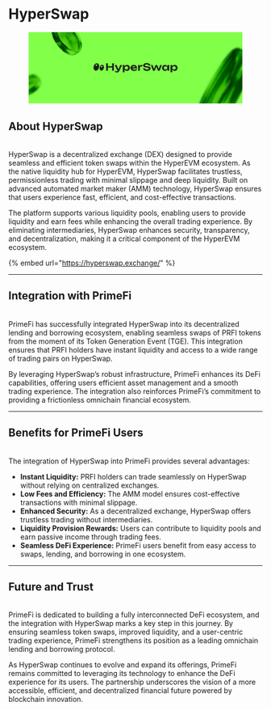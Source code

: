 # HyperSwap

<figure><img src="../.gitbook/assets/image (1).png" alt="" width="563"><figcaption></figcaption></figure>

## **About HyperSwap**

\
HyperSwap is a decentralized exchange (DEX) designed to provide seamless and efficient token swaps within the HyperEVM ecosystem. As the native liquidity hub for HyperEVM, HyperSwap facilitates trustless, permissionless trading with minimal slippage and deep liquidity. Built on advanced automated market maker (AMM) technology, HyperSwap ensures that users experience fast, efficient, and cost-effective transactions.

The platform supports various liquidity pools, enabling users to provide liquidity and earn fees while enhancing the overall trading experience. By eliminating intermediaries, HyperSwap enhances security, transparency, and decentralization, making it a critical component of the HyperEVM ecosystem.

{% embed url="https://hyperswap.exchange/" %}

***

## **Integration with PrimeFi**

\
PrimeFi has successfully integrated HyperSwap into its decentralized lending and borrowing ecosystem, enabling seamless swaps of PRFI tokens from the moment of its Token Generation Event (TGE). This integration ensures that PRFI holders have instant liquidity and access to a wide range of trading pairs on HyperSwap.

By leveraging HyperSwap’s robust infrastructure, PrimeFi enhances its DeFi capabilities, offering users efficient asset management and a smooth trading experience. The integration also reinforces PrimeFi’s commitment to providing a frictionless omnichain financial ecosystem.

***

## **Benefits for PrimeFi Users**

\
The integration of HyperSwap into PrimeFi provides several advantages:

* **Instant Liquidity:** PRFI holders can trade seamlessly on HyperSwap without relying on centralized exchanges.
* **Low Fees and Efficiency:** The AMM model ensures cost-effective transactions with minimal slippage.
* **Enhanced Security:** As a decentralized exchange, HyperSwap offers trustless trading without intermediaries.
* **Liquidity Provision Rewards:** Users can contribute to liquidity pools and earn passive income through trading fees.
* **Seamless DeFi Experience:** PrimeFi users benefit from easy access to swaps, lending, and borrowing in one ecosystem.

***

## **Future and Trust**

\
PrimeFi is dedicated to building a fully interconnected DeFi ecosystem, and the integration with HyperSwap marks a key step in this journey. By ensuring seamless token swaps, improved liquidity, and a user-centric trading experience, PrimeFi strengthens its position as a leading omnichain lending and borrowing protocol.

As HyperSwap continues to evolve and expand its offerings, PrimeFi remains committed to leveraging its technology to enhance the DeFi experience for its users. The partnership underscores the vision of a more accessible, efficient, and decentralized financial future powered by blockchain innovation.
